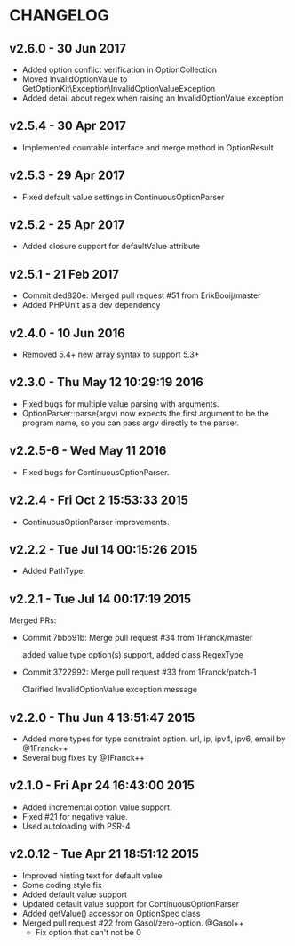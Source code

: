 CHANGELOG
==================

## v2.6.0 - 30 Jun 2017

- Added option conflict verification in OptionCollection
- Moved InvalidOptionValue to GetOptionKit\Exception\InvalidOptionValueException
- Added detail about regex when raising an InvalidOptionValue exception

## v2.5.4 - 30 Apr 2017

- Implemented countable interface and merge method in OptionResult

## v2.5.3 - 29 Apr 2017

- Fixed default value settings in ContinuousOptionParser

## v2.5.2 - 25 Apr 2017

- Added closure support for defaultValue attribute

## v2.5.1 - 21 Feb 2017

- Commit ded820e: Merged pull request #51 from ErikBooij/master
- Added PHPUnit as a dev dependency

## v2.4.0 - 10 Jun 2016

- Removed 5.4+ new array syntax to support 5.3+

## v2.3.0 - Thu May 12 10:29:19 2016

- Fixed bugs for multiple value parsing with arguments.
- OptionParser::parse(argv) now expects the first argument to be the program name,
  so you can pass argv directly to the parser.

## v2.2.5-6 - Wed May 11 2016

- Fixed bugs for ContinuousOptionParser.

## v2.2.4 - Fri Oct  2 15:53:33 2015

- ContinuousOptionParser improvements.

## v2.2.2 - Tue Jul 14 00:15:26 2015

- Added PathType.

## v2.2.1 - Tue Jul 14 00:17:19 2015

Merged PRs:

- Commit 7bbb91b: Merge pull request #34 from 1Franck/master

   added value type option(s) support, added class RegexType

- Commit 3722992: Merge pull request #33 from 1Franck/patch-1

   Clarified InvalidOptionValue exception message


## v2.2.0 - Thu Jun  4 13:51:47 2015

- Added more types for type constraint option. url, ip, ipv4, ipv6, email by @1Franck++
- Several bug fixes by @1Franck++



## v2.1.0 - Fri Apr 24 16:43:00 2015

- Added incremental option value support.
- Fixed #21 for negative value.
- Used autoloading with PSR-4

## v2.0.12 - Tue Apr 21 18:51:12 2015

- Improved hinting text for default value
- Some coding style fix
- Added default value support
- Updated default value support for ContinuousOptionParser
- Added getValue() accessor on OptionSpec class
- Merged pull request #22 from Gasol/zero-option. @Gasol++
    - Fix option that can't not be 0

